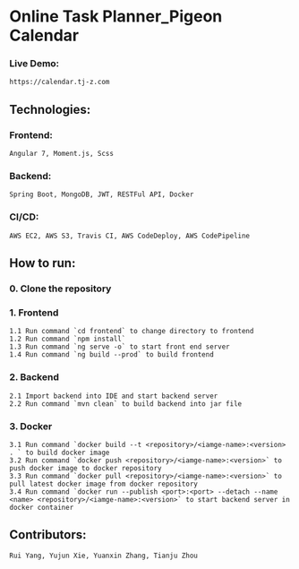 # Online Task Planner_Pigeon Calendar

### Live Demo:
    https://calendar.tj-z.com

## Technologies:

### Frontend: 
    Angular 7, Moment.js, Scss

### Backend:
    Spring Boot, MongoDB, JWT, RESTFul API, Docker

### CI/CD:
    AWS EC2, AWS S3, Travis CI, AWS CodeDeploy, AWS CodePipeline

## How to run:
### 0. Clone the repository
### 1. Frontend
    1.1 Run command `cd frontend` to change directory to frontend
    1.2 Run command `npm install`
    1.3 Run command `ng serve -o` to start front end server
    1.4 Run command `ng build --prod` to build frontend
### 2. Backend
    2.1 Import backend into IDE and start backend server
    2.2 Run command `mvn clean` to build backend into jar file
### 3. Docker
    3.1 Run command `docker build --t <repository>/<iamge-name>:<version> . ` to build docker image
    3.2 Run command `docker push <repository>/<iamge-name>:<version>` to push docker image to docker repository
    3.3 Run command `docker pull <repository>/<iamge-name>:<version>` to pull latest docker image from docker repository
    3.4 Run command `docker run --publish <port>:<port> --detach --name <name> <repository>/<iamge-name>:<version>` to start backend server in docker container 

## Contributors:
    Rui Yang, Yujun Xie, Yuanxin Zhang, Tianju Zhou